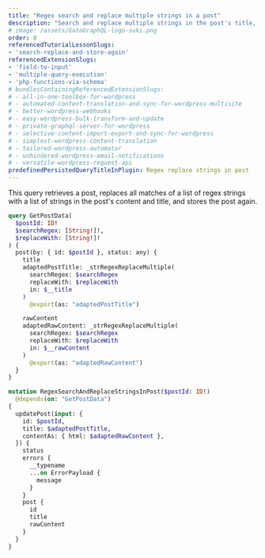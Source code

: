 ```yaml
---
title: "Regex search and replace multiple strings in a post"
description: "Search and replace multiple strings in the post's title, excerpt and content"
# image: /assets/GatoGraphQL-logo-suki.png
order: 0
referencedTutorialLessonSlugs:
- 'search-replace-and-store-again'
referencedExtensionSlugs:
- 'field-to-input'
- 'multiple-query-execution'
- 'php-functions-via-schema'
# bundlesContainingReferencedExtensionSlugs:
# - all-in-one-toolbox-for-wordpress
# - automated-content-translation-and-sync-for-wordpress-multisite
# - better-wordpress-webhooks
# - easy-wordpress-bulk-transform-and-update
# - private-graphql-server-for-wordpress
# - selective-content-import-export-and-sync-for-wordpress
# - simplest-wordpress-content-translation
# - tailored-wordpress-automator
# - unhindered-wordpress-email-notifications
# - versatile-wordpress-request-api
predefinedPersistedQueryTitleInPlugin: Regex replace strings in post
---
```


This query retrieves a post, replaces all matches of a list of regex strings with a list of strings in the post's content and title, and stores the post again.

```graphql
query GetPostData(
  $postId: ID!
  $searchRegex: [String!]!,
  $replaceWith: [String!]!
) {
  post(by: { id: $postId }, status: any) {
    title
    adaptedPostTitle: _strRegexReplaceMultiple(
      searchRegex: $searchRegex
      replaceWith: $replaceWith
      in: $__title
    )
      @export(as: "adaptedPostTitle")

    rawContent
    adaptedRawContent: _strRegexReplaceMultiple(
      searchRegex: $searchRegex
      replaceWith: $replaceWith
      in: $__rawContent
    )
      @export(as: "adaptedRawContent")
  }
}

mutation RegexSearchAndReplaceStringsInPost($postId: ID!)
  @depends(on: "GetPostData")
{
  updatePost(input: {
    id: $postId,
    title: $adaptedPostTitle,
    contentAs: { html: $adaptedRawContent },
  }) {
    status
    errors {
      __typename
      ...on ErrorPayload {
        message
      }
    }
    post {
      id
      title
      rawContent
    }
  }
}
```
